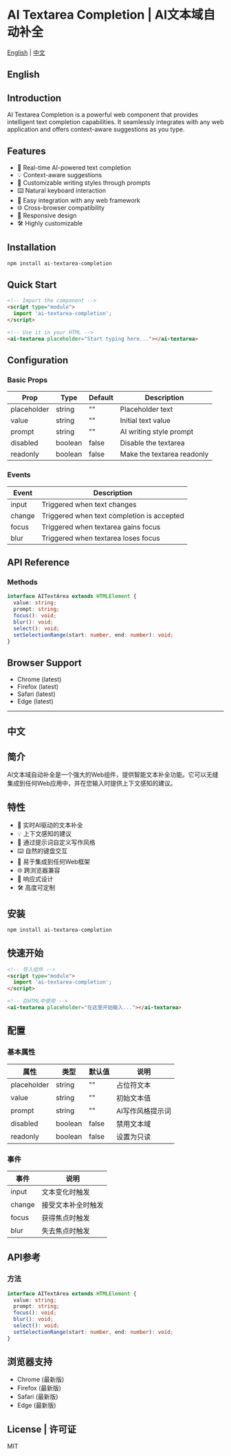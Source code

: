 # AI Textarea Completion | AI文本域自动补全

[English](#english) | [中文](#chinese)

<h2 id="english">English</h2>

## Introduction
AI Textarea Completion is a powerful web component that provides intelligent text completion capabilities. It seamlessly integrates with any web application and offers context-aware suggestions as you type.

## Features
- 🚀 Real-time AI-powered text completion
- 💡 Context-aware suggestions
- 🎨 Customizable writing styles through prompts
- ⌨️ Natural keyboard interaction
- 🔧 Easy integration with any web framework
- 🌐 Cross-browser compatibility
- 📱 Responsive design
- 🛠️ Highly customizable

## Installation

```bash
npm install ai-textarea-completion
```

## Quick Start

```html
<!-- Import the component -->
<script type="module">
  import 'ai-textarea-completion';
</script>

<!-- Use it in your HTML -->
<ai-textarea placeholder="Start typing here..."></ai-textarea>
```

## Configuration

### Basic Props

| Prop | Type | Default | Description |
|------|------|---------|-------------|
| placeholder | string | "" | Placeholder text |
| value | string | "" | Initial text value |
| prompt | string | "" | AI writing style prompt |
| disabled | boolean | false | Disable the textarea |
| readonly | boolean | false | Make the textarea readonly |

### Events

| Event | Description |
|-------|-------------|
| input | Triggered when text changes |
| change | Triggered when text completion is accepted |
| focus | Triggered when textarea gains focus |
| blur | Triggered when textarea loses focus |

## API Reference

### Methods

```typescript
interface AITextArea extends HTMLElement {
  value: string;
  prompt: string;
  focus(): void;
  blur(): void;
  select(): void;
  setSelectionRange(start: number, end: number): void;
}
```

## Browser Support
- Chrome (latest)
- Firefox (latest)
- Safari (latest)
- Edge (latest)

---

<h2 id="chinese">中文</h2>

## 简介
AI文本域自动补全是一个强大的Web组件，提供智能文本补全功能。它可以无缝集成到任何Web应用中，并在您输入时提供上下文感知的建议。

## 特性
- 🚀 实时AI驱动的文本补全
- 💡 上下文感知的建议
- 🎨 通过提示词自定义写作风格
- ⌨️ 自然的键盘交互
- 🔧 易于集成到任何Web框架
- 🌐 跨浏览器兼容
- 📱 响应式设计
- 🛠️ 高度可定制

## 安装

```bash
npm install ai-textarea-completion
```

## 快速开始

```html
<!-- 导入组件 -->
<script type="module">
  import 'ai-textarea-completion';
</script>

<!-- 在HTML中使用 -->
<ai-textarea placeholder="在这里开始输入..."></ai-textarea>
```

## 配置

### 基本属性

| 属性 | 类型 | 默认值 | 说明 |
|------|------|--------|------|
| placeholder | string | "" | 占位符文本 |
| value | string | "" | 初始文本值 |
| prompt | string | "" | AI写作风格提示词 |
| disabled | boolean | false | 禁用文本域 |
| readonly | boolean | false | 设置为只读 |

### 事件

| 事件 | 说明 |
|------|------|
| input | 文本变化时触发 |
| change | 接受文本补全时触发 |
| focus | 获得焦点时触发 |
| blur | 失去焦点时触发 |

## API参考

### 方法

```typescript
interface AITextArea extends HTMLElement {
  value: string;
  prompt: string;
  focus(): void;
  blur(): void;
  select(): void;
  setSelectionRange(start: number, end: number): void;
}
```

## 浏览器支持
- Chrome (最新版)
- Firefox (最新版)
- Safari (最新版)
- Edge (最新版)

## License | 许可证
MIT
